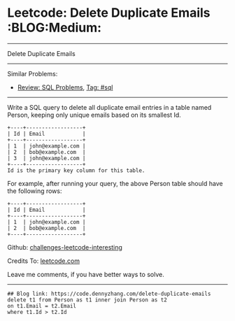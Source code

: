 
# Leetcode: Delete Duplicate Emails     :BLOG:Medium:

---

Delete Duplicate Emails  

---

Similar Problems:  

-   [Review: SQL Problems](https://code.dennyzhang.com/review-sql), [Tag: #sql](https://code.dennyzhang.com/tag/sql)

---

Write a SQL query to delete all duplicate email entries in a table named Person, keeping only unique emails based on its smallest Id.  

    +----+------------------+
    | Id | Email            |
    +----+------------------+
    | 1  | john@example.com |
    | 2  | bob@example.com  |
    | 3  | john@example.com |
    +----+------------------+
    Id is the primary key column for this table.

For example, after running your query, the above Person table should have the following rows:  

    +----+------------------+
    | Id | Email            |
    +----+------------------+
    | 1  | john@example.com |
    | 2  | bob@example.com  |
    +----+------------------+

Github: [challenges-leetcode-interesting](https://github.com/DennyZhang/challenges-leetcode-interesting/tree/master/problems/delete-duplicate-emails)  

Credits To: [leetcode.com](https://leetcode.com/problems/delete-duplicate-emails/description/)  

Leave me comments, if you have better ways to solve.  

---

    ## Blog link: https://code.dennyzhang.com/delete-duplicate-emails
    delete t1 from Person as t1 inner join Person as t2
    on t1.Email = t2.Email
    where t1.Id > t2.Id

